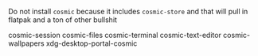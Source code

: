 Do not install `cosmic` because it includes `cosmic-store` and that will pull in flatpak and a ton of other bullshit

cosmic-session
cosmic-files
cosmic-terminal
cosmic-text-editor
cosmic-wallpapers
xdg-desktop-portal-cosmic
